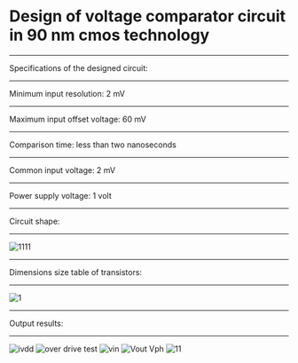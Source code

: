 # Design of voltage comparator circuit in 90 nm cmos technology
________________________________________________________________
Specifications of the designed circuit:
________________________________________________________________
Minimum input resolution: 2 mV
_______
Maximum input offset voltage: 60 mV
_______
Comparison time: less than two nanoseconds
_______
Common input voltage: 2 mV
_______
Power supply voltage: 1 volt
_________________________________________________________________
Circuit shape:
_________________________________________________________________
![1111](https://user-images.githubusercontent.com/72104345/168648256-a7421393-c654-4601-9573-659d64ff0c01.JPG)
_____________
Dimensions size table of transistors:
____________
![1](https://user-images.githubusercontent.com/72104345/168648833-ecdba62e-b115-4b59-b5ba-f294d254eae5.JPG)
_____________
Output results:
____________
![ivdd](https://user-images.githubusercontent.com/72104345/168648962-b58b0164-469e-492a-b013-1edf9e01e359.JPG)
![over drive test](https://user-images.githubusercontent.com/72104345/168648965-7155e402-c19d-486a-9c82-5f2b9e2c49e7.JPG)
![vin](https://user-images.githubusercontent.com/72104345/168648969-8b756b6c-ab05-47a4-89dd-3521b9a21dda.JPG)
![Vout   Vph](https://user-images.githubusercontent.com/72104345/168648975-aa517cde-efdb-45df-a944-e6baacffdc9f.JPG)
![11](https://user-images.githubusercontent.com/72104345/168648982-7c294ae7-c3b7-43d5-9f93-4ac98028b194.JPG)
